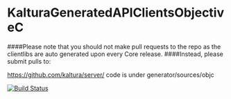 # KalturaGeneratedAPIClientsObjectiveC
####Please note that you should not make pull requests to the repo as the clientlibs are auto generated upon every Core release.
####Instead, please submit pulls to:

https://github.com/kaltura/server/
code is under generator/sources/objc


[![Build Status](https://travis-ci.org/kaltura/KalturaGeneratedAPIClientsObjectiveC.svg?branch=master)](https://travis-ci.org/kaltura/KalturaGeneratedAPIClientsObjectiveC)
